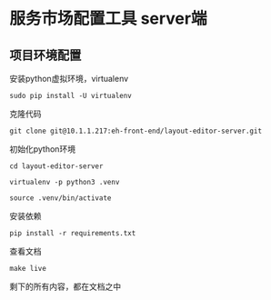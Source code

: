 # 服务市场配置工具 server端

## 项目环境配置

安装python虚拟环境，virtualenv

    sudo pip install -U virtualenv

克隆代码

    git clone git@10.1.1.217:eh-front-end/layout-editor-server.git

初始化python环境

    cd layout-editor-server

    virtualenv -p python3 .venv

    source .venv/bin/activate

安装依赖

    pip install -r requirements.txt

查看文档

    make live

剩下的所有内容，都在文档之中
